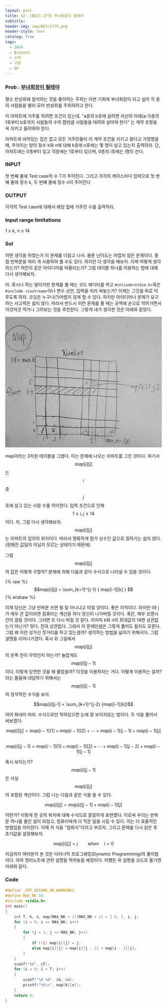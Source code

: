 ```yaml
---
layout: post
title: $2. [BOJ] 2775 부녀회장이 될테야
subtitle: 
header-img: img/BOJ/2775.png
header-style: text
catalog: true
tags:
  - 2024
  - Bronze1
  - 수학
  - 구현
  - DP
---
```


### Prob : [부녀회장이 될테야](https://www.acmicpc.net/problem/2775)
평소 반상회에 참석하는 것을 좋아하는 주희는 이번 기회에 부녀회장이 되고 싶어 각 층의 사람들을 불러 모아 반상회를 주최하려고 한다.

이 아파트에 거주를 하려면 조건이 있는데, “a층의 b호에 살려면 자신의 아래(a-1)층의 1호부터 b호까지 사람들의 수의 합만큼 사람들을 데려와 살아야 한다” 는 계약 조항을 꼭 지키고 들어와야 한다.

아파트에 비어있는 집은 없고 모든 거주민들이 이 계약 조건을 지키고 왔다고 가정했을 때, 주어지는 양의 정수 k와 n에 대해 k층에 n호에는 몇 명이 살고 있는지 출력하라. 단, 아파트에는 0층부터 있고 각층에는 1호부터 있으며, 0층의 i호에는 i명이 산다.


### INPUT
첫 번째 줄에 Test case의 수 T가 주어진다. 그리고 각각의 케이스마다 입력으로 첫 번째 줄에 정수 k, 두 번째 줄에 정수 n이 주어진다

### OUTPUT
각각의 Test case에 대해서 해당 집에 거주민 수를 출력하라.

### Input range limitations
1 ≤ k, n ≤ 14



### Sol
어떤 생각을 하였는가 이 문제를 다읽고 나서. 물론 난이도는 어렵지 않은 문제이다. 중첩 반복문을 여러 개 사용하여 풀 수도 있다. 하지만 더 생각을 해보자.
이제 어떻게 생각하는가? 여전히 같은 아이디어를 떠올리는가? 그럼 테이블 하나를 이용하는 법에 대해 다시 생각해보자.

아. 혹시나 하는 말이지만 문제를 풀 때는 코드 에디터를 켜고 `#inlcude<stdio.h>`혹은 `#include <iostream>`이나 변수 선언, 입력을 미리 써놓는가? 이제는 그것을 뒤로 미루도록 하자. 코딩은 누구나(?)어렵지 않게 할 수 있다. 하지만 아이디어나 문제가 요구하는 사고력은 쉽지 않다. 따라서 반드시 이런 문제를 풀 때는 공책에 손으로 적어가면서 이것저것 적거나 그려보는 것을 추천한다. 그렇게 내가 생각한 것은 아래와 같았다.

![Alt text](/img/BOJ/2775/1.jpg)

map이라는 2차원 테이블을 그렸다. 이는 문제에 나오는 아파트를 그린 것이다. 여기서 $$map[i][j]$$는 $$i$$층 $$j$$호에 살고 있는 사람 수를 의미한다. 입력 조건으로 인해 $$1 ≤ i, j ≤ 14$$이다. 자, 그럼 다시 생각해보자. $$map[i][j]$$는 아파트의 임의의 위치이다. 따라서 명확하게 뭔가 상수인 값으로 정하기는 쉽지 않다.(정해진 값일지 아닐지 모르는 상태이기 때문에)

그럼 $$map[i][j]$$의 값은 어떻게 구할까? 문제에 의해 다음과 같이 수식으로 나타낼 수 있을 것이다.

{% raw %}
$$map[i][j] = \sum_{k=1}^{j-1} { map[i-1][k] } $$
{% endraw %}


이제 당신은 그냥 반복문 쓰면 될 일 아니냐고 따질 것이다. 좋은 지적이다. 하지만 i와 j가 매우 큰 값이라면 컴퓨터는 계산을 하다 정신이 나가버릴 것이다. 혹은, 매우 오랜시간이 걸릴 것이다. 그러면 또 다시 따질 것 같다. 어차피 k와 n의 최대값이 14면 상관없는거 아닌가? 맞다. 전혀 상관없다. 그래서 이 문제만큼은 그렇게 풀어도 될지도 모른다. 그럼 왜 이런 성가신 짓거리를 하고 있는걸까? 생각하는 방법을 넓히기 위해서다. 그럼 설명을 이어나가겠다. 혹시 위 그림에서 $$map[i][j]$$의 왼쪽 칸이 무엇인지 아는가? 놀랍게도 $$map[i][j-1]$$이다. 이렇게 당연한 것을 왜 물었을까? 이것을 이용하자는 거다. 어떻게 이용하는 걸까? 라는 물음에 대답하기 위해서는 $$map[i][j-1]$$의 정석적인 수식을 보자.

$$map[i][j-1] = \sum_{k=1}^{j-2} {map[i-1][k]}$$

어어 화내지 마라. 수식으로만 적혀있으면 눈에 잘 보이지않는 법이다. 두 식을 풀어서 써보겠다.

$$map[i][j]=map[i-1][1]+map[i-1][2]+\cdots+map[i-1][j-1]+map[i-1][j]$$   
$$map[i][j-1]=map[i-1][1]+map[i-1][2]+\cdots+map[i-1][j-2]+map[i-1][j-1]$$

혹시 보이는가? $$map[i][j-1]$$은 사실 $$map[i][j]$$의 포함된 계산이다. 그럼 나는 다음과 같은 식을 쓸 수 있다.

$$map[i][j]=map[i][j-1]+map[i-1][j]$$

어떤가? 이렇게 한 곳의 위치에 대해 수식으로 깔끔하게 표현했다. 이로써 우리는 반복문 하나를 줄인 셈이 되었고, 컴퓨터에게 더 적은 일을 시킬 수 있다. 이는 더 효율적인 방법임을 의미한다. 이제 저 식을 "점화식"이라고 부르자. 그리고  문제를 다시 읽은 후 초기값을 설정해보자.

$$map[i][j]=j\qquad when\quad i=0$$

지금까지 여러분이 본 것은 다이나믹 프로그래밍(Dynamic Programming)의 풀이법이다. 아마 정리노트에 관련 설명을 적어놓을 예정이다. 어쨌든 위 설명을 코드로 옮기면 아래와 같다.



### Code
```c
#define _CRT_SECURE_NO_WARNINGS
#define MAX_NK 14
#include <stdio.h>
int main()
{
	int T, k, n, map[MAX_NK + 1][MAX_NK + 1] = { 0, }, i, j;
	for (i = 0; i <= MAX_NK; i++)
	{
		for (j = 1; j <= MAX_NK; j++)
		{
			if (!i) map[i][j] = j;
			else map[i][j] = map[i][j - 1] + map[i - 1][j];
		}
	}
	scanf("%d", &T);
	for (i = 0; i < T; i++)
	{
		scanf("%d %d", &k, &n);
		printf("%d\n", map[k][n]);
	}
	return 0;
}
```
